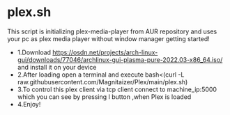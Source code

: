 # plex.sh
This script is initializing plex-media-player from AUR repository and uses your pc as plex media player without window manager getting started!
+ 1.Download https://osdn.net/projects/arch-linux-gui/downloads/77046/archlinux-gui-plasma-pure-2022.03-x86_64.iso/  and install it on your device
+ 2.After loading open a terminal and execute bash<(curl -L raw.githubusercontent.com/Magnitaizer/Plex/main/plex.sh)
+ 3.To control this plex client via tcp client connect to machine_ip:5000 which you can see by pressing I button ,when Plex is loaded
+ 4.Enjoy!
